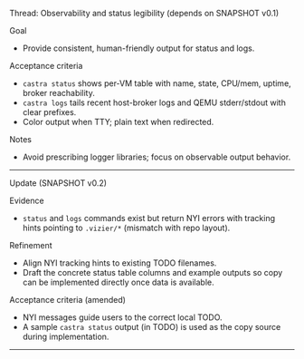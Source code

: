Thread: Observability and status legibility (depends on SNAPSHOT v0.1)

Goal
- Provide consistent, human-friendly output for status and logs.

Acceptance criteria
- `castra status` shows per-VM table with name, state, CPU/mem, uptime, broker reachability.
- `castra logs` tails recent host-broker logs and QEMU stderr/stdout with clear prefixes.
- Color output when TTY; plain text when redirected.

Notes
- Avoid prescribing logger libraries; focus on observable output behavior.
---
Update (SNAPSHOT v0.2)

Evidence
- `status` and `logs` commands exist but return NYI errors with tracking hints pointing to `.vizier/*` (mismatch with repo layout).

Refinement
- Align NYI tracking hints to existing TODO filenames.
- Draft the concrete status table columns and example outputs so copy can be implemented directly once data is available.

Acceptance criteria (amended)
- NYI messages guide users to the correct local TODO.
- A sample `castra status` output (in TODO) is used as the copy source during implementation.

---

